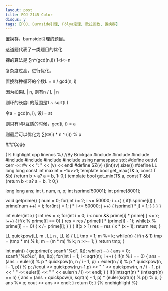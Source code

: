 ```yaml
---
layout: post
title: POJ-2145 Color
disqus: y
tags: [POJ, Burnside引理, Pólya定理, 欧拉函数, 置换群]
---
```


置换群，burnside引理的题目。

这道题代表了一类题目的优化

裸的算法是 ∑n^(gcd(n,i)) 1&lt;i&lt;=n

复杂度过高，进行优化。

置换群种循环的个数L = n / gcd(n, i)

因为如果L | n, 则有n / L | n

则环的长度L的范围是1 ~ sqrt(L)

令a = gcd(n, i), 设i = at

则只有i与t互质的时候，gcd(i, t) = a

则最后可以优化为 ∑(Φ(i) * n ^ (i)) % p

###Code

{% highlight cpp linenos %}
//By Brickgao
#include <iostream>
#include <cstdio>
#include <cstring>
#include <cmath>
#include <cstdlib>
#include <algorithm>
#include <vector>
using namespace std;
#define out(v) cerr << #v << ": " << (v) << endl
#define SZ(v) ((int)(v).size())
#define LL long long
const int maxint = -1u>>1;
template <class T> bool get_max(T& a, const T &b) {return b > a? a = b, 1: 0;}
template <class T> bool get_min(T& a, const T &b) {return b < a? a = b, 1: 0;}

long long ans;
int t, num, n, p;
int isprime[50001];
int prime[8001];

void getprime() {
    num = 0;
    for(int i = 2; i <= 50000; i ++) {
        if(!isprime[i]) {
            prime[num ++] = i;
            for(int j = 1; j * i <= 50000; j ++) {
                isprime[i * j] = 1;
            }
        }
    }
}

int euler(int x) {
    int res = x;
    for(int i = 0; i < num && prime[i] * prime[i] <= x; i++) {
        if(x % prime[i] == 0) {
            res = res / prime[i] * (prime[i] - 1);
            while(x % prime[i] == 0) {
                x /= prime[i];
            }
        }
    }
    if(x > 1) res = res / x * (x - 1);
    return res;
}

LL quickpow(LL m , LL n , LL k) {
    LL tmp = 1; 
    m %= k;
    while(n) { 
        if(n & 1)
            tmp = (tmp * m) % k; 
        m = (m * m) % k;
        n >>= 1;
    } 
    return tmp;
} 

int main() {
    getprime();
    scanf("%d", &t);
    while(t --) {
        ans = 0;
        scanf("%d%d", &n, &p);
        for(int i = 1; i < sqrt(n); i ++) {
            if(n % i == 0) {
                ans = (ans + euler(i) % p * quickpow(n, n / i - 1, p) + euler(n / i) % p * quickpow(n, i - 1, p)) % p;
                //cout << quickpow(n,n-1,p) << " " << quickpow(n, n / i - 1, p) << " " << euler(i) << " " << euler(n / i) << endl;
            }
        }
        if((int)sqrt(n) * (int)sqrt(n) == n) {
            ans = (ans + quickpow(n, sqrt(n) - 1, p) * (euler(sqrt(n)) % p)) % p;
        }
        ans %= p;
        cout << ans << endl;
    }
    return 0;
}
{% endhighlight %}
